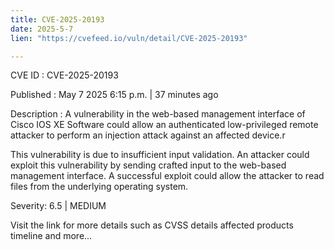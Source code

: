 ```yaml
---
title: CVE-2025-20193
date: 2025-5-7
lien: "https://cvefeed.io/vuln/detail/CVE-2025-20193"

---
```


CVE ID : CVE-2025-20193

Published :  May 7
2025
6:15 p.m. | 37 minutes ago

Description : A vulnerability in the web-based management interface of Cisco IOS XE Software could allow an authenticated
low-privileged
remote attacker to perform an injection attack against an affected device.r

 This vulnerability is due to insufficient input validation. An attacker could exploit this vulnerability by sending crafted input to the web-based management interface. A successful exploit could allow the attacker to read files from the underlying operating system.

Severity: 6.5 | MEDIUM

Visit the link for more details
such as CVSS details
affected products
timeline
and more...
